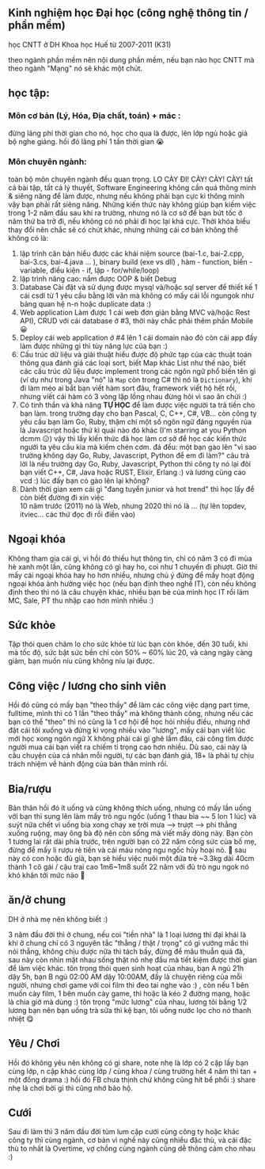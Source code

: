 ## Kinh nghiệm học Đại học (công nghệ thông tin / phần mềm)

học CNTT ở DH Khoa học Huế từ 2007-2011 (K31) 

theo ngành phần mềm nên nội dung phần mềm, nếu bạn nào học CNTT mà theo ngành "Mạng" nó sẽ khác một chút. 

## học tập: 

### Môn cơ bản (Lý, Hóa, Địa chất, toán) + mác : 

đừng lãng phí thời gian cho nó, học cho qua là được, lên lớp ngủ hoặc giả bộ nghe giảng. 
hồi đó lãng phí 1 tấn thời gian 😭

### Môn chuyên ngành: 

toàn bộ môn chuyên ngành đều quan trọng. LO CÀY ĐI! CÀY! CÀY! CÀY! tất cả bài tập, tất cả lý thuyết, Software Engineering không cần quá thông minh & siêng năng để làm được, nhưng nếu không phải bạn cực kì thông minh vậy bạn phải rất siêng năng. Những kiến thức này không giúp bạn kiếm việc trong 1-2 năm đầu sau khi ra trường, nhưng nó là cơ sở để bạn bứt tốc ở năm thứ ba trở đi, nếu không có nó phải đi học lại khá cực. 
Thời khóa biểu thay đổi nên chắc sẽ có chút khác, nhưng những cái cơ bản không thể không có là: 

1. lập trình căn bản 
  hiểu được các khái niệm source (bai-1.c, bai-2.cpp, bai-3.cs, bai-4.java ... ), binary build (exe vs dll) , hàm - function, biến - variable, điều kiện - if, lặp - for/while/loop) 
2. lập trình nâng cao: 
    nắm được OOP & biết Debug 
3. Database 
  Cài đặt và sử dụng được mysql và/hoặc sql server để thiết kế 1 cái csdl từ 1 yêu cầu bằng lời văn mà không có mấy cái lỗi ngungok như bảng quan hệ n-n hoặc duplicate data :) 
4. Web application 
  Làm được 1 cái web đơn giản bằng MVC và/hoặc Rest API), CRUD với cái database ở #3, thời này chắc phải thêm phần Mobile 😀
5. Deploy cái web application ở #4 lên 1 cái domain nào đó
  còn cái app đấy làm được những gì thì tùy năng lực của bạn :) 
6. Cấu trúc dữ liệu và giải thuật 
  hiểu được độ phức tạp của các thuật toán thông qua đánh giá các loại sort, biết Map khác List như thế nào, biết các cấu trúc dữ liệu được implement trong các ngôn ngữ phổ biến tên gì (ví dụ như trong Java "nó" là `Map` còn trong C# thì nó là `Dictionary`), khi đi làm méo ai bắt bạn viết hàm sort đâu, framework viết hộ hết rồi, nhưng viết cái hàm có 3 vòng lặp lồng nhau đừng hỏi vì sao ăn chửi :) 
7. Có tinh thần và khả năng **TỰ HỌC** để làm được việc người ta trả tiền cho bạn làm.
  trong trường dạy cho bạn Pascal, C, C++, C#, VB... 
  còn công ty yêu cầu bạn làm Go, Ruby, thậm chí một số ngôn ngữ đáng nguyền rủa là Javascript hoặc thứ kì quái nào đó khác (I'm starring at you Python dcmm 😑) 
  vậy thì lấy kiến thức đã học làm cơ sở để học các kiến thức người ta yêu cầu kia mà kiếm chén cơm. 
  đá đểu: một bạn gào lên "vì sao trường không dạy Go, Ruby, Javascript, Python để em đi làm?"
  câu trả lời là nếu trường dạy Go, Ruby, Javascript, Python thì công ty nó lại đòi bạn viết C++, C#, Java hoặc RUST, Elixir, Erlang :) và lương cũng cao vcd :) lúc đấy bạn có gào lên lại không? 
8. Dành thời gian xem cái gì "đang tuyển junior và hot trend" thì học lấy để còn biết đường đi xin việc  
  10 năm trước (2011) nó là Web, nhưng 2020 thì nó là ... (tự lên topdev, itviec... các thứ đọc đi rồi điền vào)
  
## Ngoại khóa

Không tham gia cái gì, vì hồi đó thiếu hụt thông tin, chỉ có năm 3 có đi mùa hè xanh một lần, cũng không có gì hay ho, coi như 1 chuyến đi phượt. 
Giờ thì mấy cái ngoại khóa hay ho hơn nhiều, nhưng chú ý đừng để mấy hoạt động ngoại khóa ảnh hưởng việc học (nếu bạn định theo nghề IT), còn nếu không định theo thì nó là câu chuyện khác, nhiều bạn bè của mình học IT rồi làm MC, Sale, PT thu nhập cao hơn mình nhiều :) 

## Sức khỏe

Tập thói quen chăm lo cho sức khỏe từ lúc bạn còn khỏe, đến 30 tuổi, khi mà tốc độ, sức bật sức bền chỉ còn 50% ~ 60% lúc 20, và càng ngày càng giảm, bạn muốn níu cũng không níu lại được. 

## Công việc / lương cho sinh viên 

Hồi đó cũng có mấy bạn "theo thầy" để làm các công việc dạng part time, fulltime, mình thì có 1 lần "theo thầy" mà không thành công, nhưng nếu các bạn có thể "theo" thì nó cũng là 1 cơ hội để học hỏi nhiều điều, nhưng nhớ đặt cái tôi xuống và đừng kì vọng nhiều vào "lương", mấy cái bạn viết lúc mới học xong ngôn ngữ X không phải cái gì ghê lắm đâu, cái công tìm được người mua cái bạn viết ra chiếm tỉ trọng cao hơn nhiều. Dù sao, cái này là câu chuyện của cá nhân mỗi người, tự các bạn đánh giá, 18+ là phải tự chịu trách nhiệm về hành động của bản thân mình rồi. 

## Bia/rượu 

Bản thân hồi đó ít uống và cũng không thích uống, nhưng có mấy lần uống với bạn thì sung lên làm mấy trò ngu ngốc (uống 1 thau bia ~~ 5 lon 1 lúc) và suýt nữa chết vì uống bia xong chạy xe trời mưa --> trượt --> phi thẳng xuống ruộng, may ông bà độ nên còn sống mà viết mấy dòng này. 
Bạn còn 1 tương lai rất dài phía trước, trên người bạn có 22 năm công sức của bố mẹ, đừng để mấy li rượu rẻ tiền và cái máu nóng ngu ngốc hủy hoại nó. 🥰 sau này có con hoặc đủ già, bạn sẽ hiểu việc nuôi một đứa trẻ ~3.3kg dài 40cm thành 1 cô gái / cậu trai cao 1m6~1m8 suốt 22 năm với đủ trò ngu ngok nó khó khăn tới mức nào 🥰 

## ăn/ở chung 

DH ở nhà mẹ nên không biết :) 

3 năm đầu đời thì ở chung, nếu coi "tiền nhà" là 1 loại lương thì đại khái là khi ở chung chỉ có 3 nguyên tắc "thẳng / thật / trọng" 
có gì vướng mắc thì nói thẳng, không chịu được nữa thì tách bầy, đừng để mâu thuẫn quá đà, sau này còn nhìn mặt nhau 
sống thật nó nhẹ đầu mà tiết kiệm được thời gian để làm việc khác. 
tôn trọng thói quen sinh hoạt của nhau, bạn A ngủ 21h dậy 5h, bạn B ngủ 02:00 AM  dậy 10:00AM, đấy là chuyện riêng của mỗi người, nhưng chơi game với coi film thì đeo tai nghe vào :) , còn nếu 1 bên muốn cày film, 1 bên muốn cày game, thì hoặc là kéo 2 đường mạng, hoặc là chia giờ mà dùng :) tôn trọng "mức lương" của nhau, lương tôi bằng 1/2 lương bạn nên bạn uống trà sữa thì kệ bạn, tôi uống nước lọc cho nó thanh nhiệt 😋

## Yêu / Chơi 

Hồi đó không yêu nên không có gì share, note nhẹ là lớp có 2 cặp lấy bạn cùng lớp, n cặp khác cùng lớp / cùng khoa / cùng trường hết 4 năm thì tan + một đống drama :) hồi đó FB chưa thịnh chứ không cũng hít bể phổi :) share nhẹ là chơi bời gì thì cũng nhớ bảo hộ. 

## Cưới 

Sau đi làm thì 3 năm đầu đời tùm lum cặp cưới cùng công ty hoặc khác công ty thì cùng ngành, cơ bản vì nghề này cũng nhiều đặc thù, và cái đặc thù to nhất là Overtime, vợ chồng cùng ngành cũng dễ thông cảm cho nhau :) 